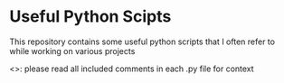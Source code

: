 # Useful Python Scipts
This repository contains some useful python scripts that I often refer to while working on various projects

<<NOTE>>: please read all included comments in each .py file for context
